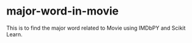 # major-word-in-movie

This is to find the major word related to Movie using IMDbPY and Scikit Learn.
